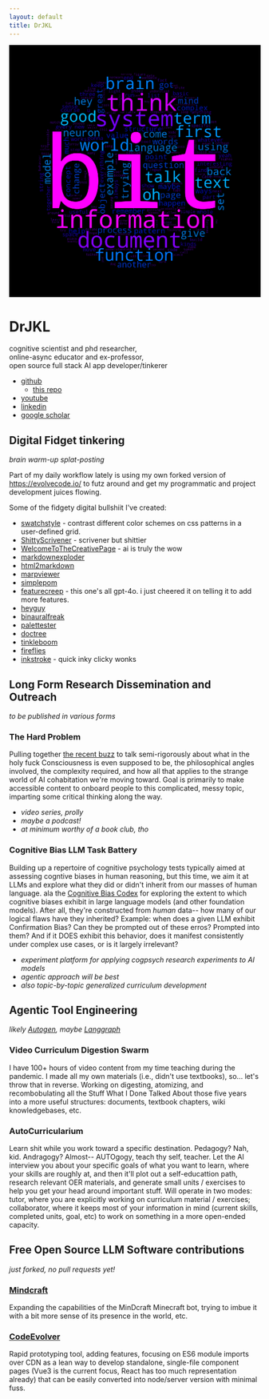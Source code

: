 ```yaml
---
layout: default
title: DrJKL
---
```


![wordcloud image](media/jklab_wordcloud.png)

# DrJKL

cognitive scientist and phd researcher, <br/>
online-async educator and ex-professor, <br/>
open source full stack AI app developer/tinkerer <br/>

- [github](https://github.com/JacKaL37/)
  - [this repo](https://github.com/JacKaL37/JacKaL37.github.io)
- [youtube](https://www.youtube.com/@j-k-lab)
- [linkedin](https://www.linkedin.com/in/johnklindstedt/)
- [google scholar](https://scholar.google.com/citations?user=40mIgZQAAAAJ)

## Digital Fidget tinkering

*brain warm-up splat-posting*

Part of my daily workflow lately is using my own forked version of https://evolvecode.io/ to futz around and get my programmatic and project development juices flowing. 

Some of the fidgety digital bullshiit I've created:
- [swatchstyle](digitalFidgets/swatchstyle.html) - contrast different color schemes on css patterns in a user-defined grid.
- [ShittyScrivener](digitalFidgets/ShittyScrivener.html) - scrivener but shittier
- [WelcomeToTheCreativePage](digitalFidgets/WelcomeToTheCreativePage.html) - ai is truly the wow
- [markdownexploder](digitalFidgets/markdownexploder.html)
- [html2markdown](digitalFidgets/html2markdown.html)
- [marpviewer](digitalFidgets/marpviewer.html)
- [simplepom](digitalFidgets/simplepom.html)
- [featurecreep](digitalFidgets/featurecreep.html) - this one's all gpt-4o. i just cheered it on telling it to add more features.
- [heyguy](digitalFidgets/heyguy.html)
- [binauralfreak](digitalFidgets/binauralfreak.html)
- [palettester](digitalFidgets/palettester.html)
- [doctree](digitalFidgets/doctree.html)
- [tinkleboom](digitalFidgets/tinkleboom.html)
- [fireflies](digitalFidgets/fireflies.html)
- [inkstroke](digitalFidgets/inkstroke.html) - quick inky clicky wonks

## Long Form Research Dissemination and Outreach

*to be published in various forms*

### The Hard Problem 
Pulling together [the recent buzz](https://www.sciencedirect.com/science/article/pii/S0079610723001128) to talk semi-rigorously about what in the holy fuck Consciousness is even supposed to be, the philosophical angles involved, the complexity required, and how all that applies to the strange world of AI cohabitation we're moving toward. Goal is primarily to make accessible content to onboard people to this complicated, messy topic, imparting some critical thinking along the way.
  - *video series, prolly*
  - *maybe a podcast!*
  - *at minimum worthy of a book club, tho*

### Cognitive Bias LLM Task Battery 
Building up a repertoire of cognitive psychology tests typically aimed at assessing cogntive biases in human reasoning, but this time, we aim it at LLMs and explore what they did or didn't inherit from our masses of human language. ala the [Cognitive Bias Codex](media/CognitiveBiasCodex.svg) for exploring the extent to which cognitive biases exhibit in large language models (and other foundation models). After all, they're constructed from *human* data-- how many of our logical flaws have they inherited? Example: when does a given LLM exhibit Confirmation Bias? Can they be prompted out of these erros? Prompted into them? And if it DOES exhibit this behavior, does it manifest consistently under complex use cases, or is it largely irrelevant?
  - *experiment platform for applying cogpsych research experiments to AI models*
  - *agentic approach will be best*
  - *also topic-by-topic generalized curriculum development*

## Agentic Tool Engineering

*likely [Autogen](https://github.com/microsoft/autogen/tree/main/notebook), maybe [Langgraph](https://github.com/langchain-ai/langgraph/tree/main/examples)*

### Video Curriculum Digestion Swarm 
I have 100+ hours of video content from my time teaching during the pandemic. I made all my own materials (i.e., didn't use textbooks), so... let's throw that in reverse. Working on digesting, atomizing, and recombobulating all the Stuff What I Done Talked About those five years into a more useful structures: documents, textbook chapters, wiki knowledgebases, etc.

### AutoCurricularium 
Learn shit while you work toward a specific destination. Pedagogy? Nah, kid. Andragogy? Almost-- AUTOgogy, teach thy self, teacher. Let the AI interview you about your specific goals of what you want to learn, where your skills are roughly at, and then it'll plot out a self-educattion path, research relevant OER materials, and generate small units / exercises to help you get your head around important stuff. Will operate in two modes: tutor, where you are explicitly working on curriculum material / exercises; collaborator, where it keeps most of your information in mind (current skills, completed units, goal, etc) to work on something in a more open-ended capacity. 

## Free Open Source LLM Software contributions

*just forked, no pull requests yet!*

### [Mindcraft](https://github.com/kolbytn/mindcraft) 
Expanding the capabilities of the MinDcraft Minecraft bot, trying to imbue it with a bit more sense of its presence in the world, etc.  

### [CodeEvolver](https://github.com/MaxRobinsonTheGreat/CodeEvolver) 
Rapid prototyping tool, adding features, focusing on ES6 module imports over CDN as a lean way to develop standalone, single-file component pages (Vue3 is the current focus, React has too much representation already) that can be easily converted into node/server version with minimal fuss. 
    


